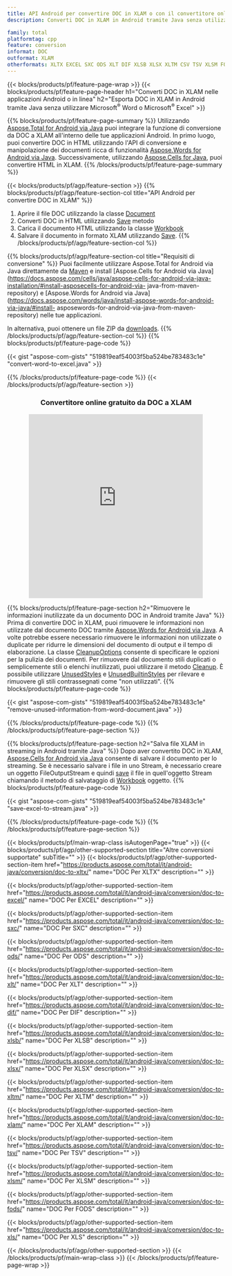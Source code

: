```yaml
---
title: API Android per convertire DOC in XLAM o con il convertitore online gratuito
description: Converti DOC in XLAM in Android tramite Java senza utilizzare Microsoft Word o Microsoft Excel o in linea. Prova rapidamente il convertitore online gratuito da CSV a DOC prima di integrare il codice.

family: total
platformtag: cpp
feature: conversion
informat: DOC
outformat: XLAM
otherformats: XLTX EXCEL SXC ODS XLT DIF XLSB XLSX XLTM CSV TSV XLSM FODS XLS
---
```

{{< blocks/products/pf/feature-page-wrap >}}
{{< blocks/products/pf/feature-page-header h1="Converti DOC in XLAM nelle applicazioni Android o in linea" h2="Esporta DOC in XLAM in Android tramite Java senza utilizzare Microsoft<sup>&reg;</sup> Word o Microsoft<sup>&reg;</sup> Excel" >}}

{{% blocks/products/pf/feature-page-summary %}}
Utilizzando [Aspose.Total for Android via Java](https://products.aspose.com/total/android-java/) puoi integrare la funzione di conversione da DOC a XLAM all'interno delle tue applicazioni Android. In primo luogo, puoi convertire DOC in HTML utilizzando l'API di conversione e manipolazione dei documenti ricca di funzionalità [Aspose.Words for Android via Java](https://products.aspose.com/words/android-java/). Successivamente, utilizzando [Aspose.Cells for Java](https://products.aspose.com/cells/android-java/), puoi convertire HTML in XLAM. 
{{% /blocks/products/pf/feature-page-summary  %}}

{{< blocks/products/pf/agp/feature-section >}}
{{% blocks/products/pf/agp/feature-section-col title="API Android per convertire DOC in XLAM" %}}
1. Aprire il file DOC utilizzando la classe [Document](https://reference.aspose.com/words/java/com.aspose.words/Document)
2. Converti DOC in HTML utilizzando [Save](https://reference.aspose.com/words/java/com.aspose.words/Document#save(java.lang.String,com.aspose.words.SaveOptions) ) metodo
3. Carica il documento HTML utilizzando la classe [Workbook](https://reference.aspose.com/cells/java/com.aspose.cells/Workbook)
4. Salvare il documento in formato XLAM utilizzando [Save](https://reference.aspose.com/cells/java/com.aspose.cells/workbook#save(java.lang.String,%20com.aspose.cells.SaveOptions)).
{{% /blocks/products/pf/agp/feature-section-col %}}

{{% blocks/products/pf/agp/feature-section-col title="Requisiti di conversione" %}}
Puoi facilmente utilizzare Aspose.Total for Android via Java direttamente da [Maven](https://releases.aspose.com/total/java/) e install [Aspose.Cells for Android via Java](https://docs.aspose.com/cells/java/aspose-cells-for-android-via-java-installation/#install-asposecells-for-android-via- java-from-maven-repository) e [Aspose.Words for Android via Java](https://docs.aspose.com/words/java/install-aspose-words-for-android-via-java/#install- asposewords-for-android-via-java-from-maven-repository) nelle tue applicazioni.

In alternativa, puoi ottenere un file ZIP da [downloads](https://releases.aspose.com/total/androidjava).
{{% /blocks/products/pf/agp/feature-section-col %}}
{{% blocks/products/pf/feature-page-code %}}

{{< gist "aspose-com-gists" "519819eaf54003f5ba524be783483c1e" "convert-word-to-excel.java" >}}



{{% /blocks/products/pf/feature-page-code %}}
{{< /blocks/products/pf/agp/feature-section >}}
<div class="container-fluid agp-content bg-white aboutfile box-1 vh100 section nopbtm">
<div class=container>
<div class=row>
<div class="demobox tc col-md-12 padding-0" align="center">

<h3>Convertitore online gratuito da DOC a XLAM</h3>

<iframe style="border: none; height: 426px;" scrolling="no" src="https://total-conversion-app-65z5r2lp.qa.k8s.dynabic.com/?to=xlam&from=doc" id="child-iframe" width="80%"></iframe>

</div></div>
</div></div>

{{% blocks/products/pf/feature-page-section  h2="Rimuovere le informazioni inutilizzate da un documento DOC in Android tramite Java" %}}
Prima di convertire DOC in XLAM, puoi rimuovere le informazioni non utilizzate dal documento DOC tramite [Aspose.Words for Android via Java](https://products.aspose.com/words/android-java/). A volte potrebbe essere necessario rimuovere le informazioni non utilizzate o duplicate per ridurre le dimensioni del documento di output e il tempo di elaborazione. La classe [CleanupOptions](https://reference.aspose.com/words/java/com.aspose.words/CleanupOptions) consente di specificare le opzioni per la pulizia dei documenti. Per rimuovere dal documento stili duplicati o semplicemente stili o elenchi inutilizzati, puoi utilizzare il metodo [Cleanup](https://reference.aspose.com/words/java/com.aspose.words/Document#cleanup()). È possibile utilizzare [UnusedStyles](https://reference.aspose.com/words/java/com.aspose.words/cleanupoptions#UnusedStyles) e [UnusedBuiltinStyles](https://reference.aspose.com/words/java/com.aspose.words/cleanupoptions#UnusedBuiltinStyles) per rilevare e rimuovere gli stili contrassegnati come "non utilizzati".
{{% blocks/products/pf/feature-page-code %}}

{{< gist "aspose-com-gists" "519819eaf54003f5ba524be783483c1e" "remove-unused-information-from-word-document.java" >}}

{{% /blocks/products/pf/feature-page-code  %}}
{{% /blocks/products/pf/feature-page-section %}}

{{% blocks/products/pf/feature-page-section  h2="Salva file XLAM in streaming in Android tramite Java" %}}
Dopo aver convertito DOC in XLAM, [Aspose.Cells for Android via Java](https://products.aspose.com/cells/android-java/) consente di salvare il documento per lo streaming. Se è necessario salvare i file in uno Stream, è necessario creare un oggetto FileOutputStream e quindi [save](https://reference.aspose.com/cells/java/com.aspose.cells/workbook#save(java.io.OutputStream,%20com.aspose.cells.SaveOptions)) il file in quell'oggetto Stream chiamando il metodo di salvataggio di [Workbook](https://reference.aspose.com/cells/java/com.aspose.cells/Workbook) oggetto.
{{% blocks/products/pf/feature-page-code %}}

{{< gist "aspose-com-gists" "519819eaf54003f5ba524be783483c1e" "save-excel-to-stream.java" >}}

{{% /blocks/products/pf/feature-page-code  %}}
{{% /blocks/products/pf/feature-page-section %}}

{{< blocks/products/pf/main-wrap-class isAutogenPage="true" >}}
{{< blocks/products/pf/agp/other-supported-section title="Altre conversioni supportate" subTitle="" >}}
{{< blocks/products/pf/agp/other-supported-section-item href="https://products.aspose.com/total/it/android-java/conversion/doc-to-xltx/" name="DOC Per XLTX" description="" >}}

{{< blocks/products/pf/agp/other-supported-section-item href="https://products.aspose.com/total/it/android-java/conversion/doc-to-excel/" name="DOC Per EXCEL" description="" >}}

{{< blocks/products/pf/agp/other-supported-section-item href="https://products.aspose.com/total/it/android-java/conversion/doc-to-sxc/" name="DOC Per SXC" description="" >}}

{{< blocks/products/pf/agp/other-supported-section-item href="https://products.aspose.com/total/it/android-java/conversion/doc-to-ods/" name="DOC Per ODS" description="" >}}

{{< blocks/products/pf/agp/other-supported-section-item href="https://products.aspose.com/total/it/android-java/conversion/doc-to-xlt/" name="DOC Per XLT" description="" >}}

{{< blocks/products/pf/agp/other-supported-section-item href="https://products.aspose.com/total/it/android-java/conversion/doc-to-dif/" name="DOC Per DIF" description="" >}}

{{< blocks/products/pf/agp/other-supported-section-item href="https://products.aspose.com/total/it/android-java/conversion/doc-to-xlsb/" name="DOC Per XLSB" description="" >}}

{{< blocks/products/pf/agp/other-supported-section-item href="https://products.aspose.com/total/it/android-java/conversion/doc-to-xlsx/" name="DOC Per XLSX" description="" >}}

{{< blocks/products/pf/agp/other-supported-section-item href="https://products.aspose.com/total/it/android-java/conversion/doc-to-xltm/" name="DOC Per XLTM" description="" >}}

{{< blocks/products/pf/agp/other-supported-section-item href="https://products.aspose.com/total/it/android-java/conversion/doc-to-xlam/" name="DOC Per XLAM" description="" >}}

{{< blocks/products/pf/agp/other-supported-section-item href="https://products.aspose.com/total/it/android-java/conversion/doc-to-tsv/" name="DOC Per TSV" description="" >}}

{{< blocks/products/pf/agp/other-supported-section-item href="https://products.aspose.com/total/it/android-java/conversion/doc-to-xlsm/" name="DOC Per XLSM" description="" >}}

{{< blocks/products/pf/agp/other-supported-section-item href="https://products.aspose.com/total/it/android-java/conversion/doc-to-fods/" name="DOC Per FODS" description="" >}}

{{< blocks/products/pf/agp/other-supported-section-item href="https://products.aspose.com/total/it/android-java/conversion/doc-to-xls/" name="DOC Per XLS" description="" >}}


{{< /blocks/products/pf/agp/other-supported-section >}}
{{< /blocks/products/pf/main-wrap-class >}}
{{< /blocks/products/pf/feature-page-wrap >}}